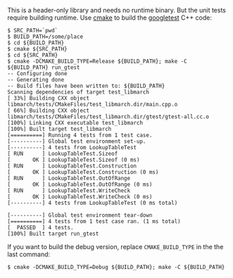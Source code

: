 This is a header-only library and needs no runtime binary.  But the unit tests
require building runtime.  Use [cmake](https://cmake.org) to build the
[googletest](https://github.com/google/googletest) C++ code:

```
$ SRC_PATH=`pwd`
$ BUILD_PATH=/some/place
$ cd ${BUILD_PATH}
$ cmake ${SRC_PATH}
$ cd ${SRC_PATH}
$ cmake -DCMAKE_BUILD_TYPE=Release ${BUILD_PATH}; make -C ${BUILD_PATH} run_gtest
-- Configuring done
-- Generating done
-- Build files have been written to: ${BUILD_PATH}
Scanning dependencies of target test_libmarch
[ 33%] Building CXX object libmarch/tests/CMakeFiles/test_libmarch.dir/main.cpp.o
[ 66%] Building CXX object libmarch/tests/CMakeFiles/test_libmarch.dir/gtest/gtest-all.cc.o
[100%] Linking CXX executable test_libmarch
[100%] Built target test_libmarch
[==========] Running 4 tests from 1 test case.
[----------] Global test environment set-up.
[----------] 4 tests from LookupTableTest
[ RUN      ] LookupTableTest.Sizeof
[       OK ] LookupTableTest.Sizeof (0 ms)
[ RUN      ] LookupTableTest.Construction
[       OK ] LookupTableTest.Construction (0 ms)
[ RUN      ] LookupTableTest.OutOfRange
[       OK ] LookupTableTest.OutOfRange (0 ms)
[ RUN      ] LookupTableTest.WriteCheck
[       OK ] LookupTableTest.WriteCheck (0 ms)
[----------] 4 tests from LookupTableTest (0 ms total)

[----------] Global test environment tear-down
[==========] 4 tests from 1 test case ran. (1 ms total)
[  PASSED  ] 4 tests.
[100%] Built target run_gtest
```

If you want to build the debug version, replace ``CMAKE_BUILD_TYPE`` in the the
last command:

```
$ cmake -DCMAKE_BUILD_TYPE=Debug ${BUILD_PATH}; make -C ${BUILD_PATH} 
```
